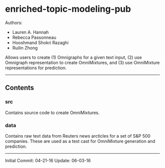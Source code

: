 enriched-topic-modeling-pub
===========================

Authors:
- Lauren A. Hannah
- Rebecca Passonneau
- Hooshmand Shokri Razaghi
- Ruilin Zhong

Allows users to create (1) Omnigraphs for a given text input, (2) use Omnigraph representation to create OmniMixtures, and (3) use OmniMixture representations for prediction.

---------------------------------------

## Contents

### src

Contains source code to create OmniMixtures.

### data

Contains raw text data from Reuters news arcticles for a set of S&P 500 companies. These are used as a test cast for OmniMixture generation and prediction.

---------------------------------------

Initial Commit: 04-21-16
Update: 06-03-16

